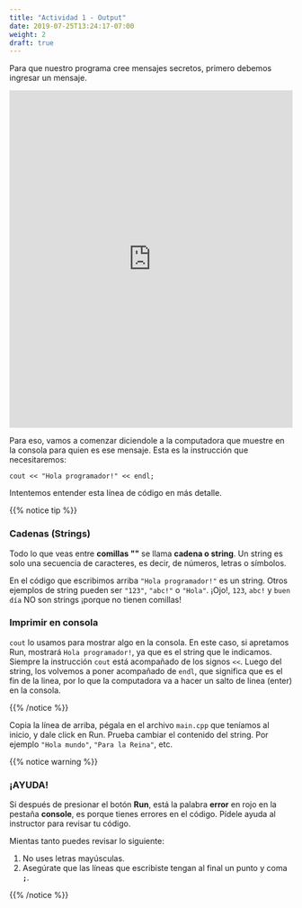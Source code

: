 ```yaml
---
title: "Actividad 1 - Output"
date: 2019-07-25T13:24:17-07:00
weight: 2
draft: true
---
```


Para que nuestro programa cree mensajes secretos, primero debemos ingresar un mensaje.

<iframe height="600px" width="100%" src="https://replit.com/@nuevofoundation/activity-1?lite=true#main.cpp" scrolling="no" frameborder="no" allowtransparency="true" allowfullscreen="true" sandbox="allow-forms allow-pointer-lock allow-popups allow-same-origin allow-scripts allow-modals"></iframe>

Para eso, vamos a comenzar diciendole a la computadora que muestre en la consola para quien es ese mensaje. Esta es la instrucción que necesitaremos:

```
cout << "Hola programador!" << endl;
```

Intentemos entender esta línea de código en más detalle.

{{% notice tip %}}

### Cadenas (Strings)

Todo lo que veas entre **comillas ""** se llama **cadena o string**. Un string es solo una secuencia de caracteres, es decir, de números, letras o símbolos.

En el código que escribimos arriba `"Hola programador!"` es un string. Otros ejemplos de string pueden ser `"123"`, `"abc!"` o `"Hola"`. ¡Ojo!, `123`, `abc!` y `buen día` NO son strings ¡porque no tienen comillas!

### Imprimir en consola

`cout` lo usamos para mostrar algo en la consola. En este caso, si apretamos Run, mostrará `Hola programador!`, ya que es el string que le indicamos.
Siempre la instrucción `cout` está acompañado de los signos `<<`. Luego del string, los volvemos a poner acompañado de `endl`, que significa que es el fin de la linea, por lo que la computadora va a hacer un salto de linea (enter) en la consola.

{{% /notice %}}

Copia la línea de arriba, pégala en el archivo `main.cpp` que teníamos al inicio, y dale click en Run. 
Prueba cambiar el contenido del string. Por ejemplo `"Hola mundo"`, `"Para la Reina"`, etc.

{{% notice warning %}}

### ¡AYUDA! 

Si después de presionar el botón **Run**, está la palabra **error** en rojo en la pestaña **console**, es porque tienes errores en el código. Pídele ayuda al instructor para revisar tu código.

Mientas tanto puedes revisar lo siguiente:

1. No uses letras mayúsculas.
2. Asegúrate que las líneas que escribiste tengan al final un punto y coma **`;`**.

{{% /notice %}}
